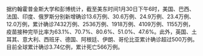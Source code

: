 据约翰霍普金斯大学和彭博统计，截至美东时间1月30日下午6时，美国、巴西、法国、印度、俄罗斯分别新增确诊13.6万例、30.6万例、24.9万例、23.4万例、12.0万例，累计确诊7432万例、2536万例、1918万例、4109万例、1155万例，疫苗接种完毕比率为63.1%、70.7%、80.6%、51.0%、47.6%。此外，英国、土耳其、意大利、西班牙、德国、阿根廷、伊朗、哥伦比亚累计确诊超过500万例。目前全球累计确诊3.74亿例，累计死亡566万例。